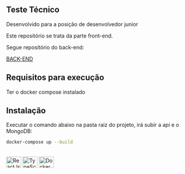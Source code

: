 ## Teste Técnico

Desenvolvido para a posição de desenvolvedor junior

Este repositório se trata da parte front-end.

Segue repositório do back-end:

[BACK-END](https://github.com/DanielPin/api_teste_editora_globo)

## Requisitos para execução

Ter o docker compose instalado

## Instalação

Executar o comando abaixo na pasta raiz do projeto, irá subir a api e o MongoDB:
```bash
docker-compose up --build
```

<div style="display: inline_block"><br>
  <img align="center" alt="ReactJs" height="30" width="40" src="https://cdn.jsdelivr.net/gh/devicons/devicon/icons/react/react-original.svg">
  <img align="center" alt="TypeScript" height="30" width="40"  src="https://cdn.jsdelivr.net/gh/devicons/devicon/icons/typescript/typescript-original.svg">
  <img align="center" alt="Docker" height="30" width="40" src="https://cdn.jsdelivr.net/gh/devicons/devicon/icons/docker/docker-original.svg">
</div>
